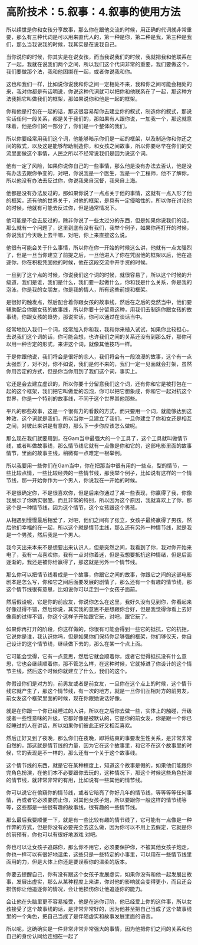 # 高阶技术：5.叙事：4.叙事的使用方法

所以续世是你和女孩分享故事，那么你在跟他交流的时候，用正确的代词就非常重要，那么有三种代词是可以用来直代人的，第一种是你，第二种是我，第三种是我们，那么当我说我的时候，我其实是在说我自己。

当你说你的时候，你其实是在说女孩，而当我说我们的时候，我就把我和他联系在了一起，我就在说我们两个之间，所以我们这个代词非常的重要，我们要做这个，我们要做那个法，我和他困绑在一起，或者你说我和你。

这也和我们一样，比如说你说我和你之间一定相处不来，我和你之间可能会相处的来，我对你都是有话明说，你说这种代词就可以把你和他联系在了一起，那这种方法我把它叫做我们的框架，那如果说你和他是一起的框架。

你和他是打包在一起的话，那这很容易帮你去建立你的叙式，制造你的叙式，那说实话任何一段关系，都是关于我们的，那如果有人跟你说，一加我一个，那这就意味着，他是你们的一部分了，你们是一个整体的我们。

所以你要经常用我们这个词，他能够暗示你们是一起的框架，以及制造你和你还之间的叙式，以及这是能够帮助制造你，和女孩之间故事，所以你要尽早在你们的交流里面做这个事情，人民之所以不经常说我们是因为说这个词。

他有一定了风险，如果你说你自己的一些事情，那么他是没有办法去否认，他是没有办法去跟你争变的，对吧，你说我是一个医生，我是一个工程师，他不了解你，所以他没有办法去反过你，你说我来自沉督，我来自上海。

他都是没有办法反过的，那如果你说了一点点关于他的事情，这就有一点入形了他的框架，还有他的世界关于，对他的框架，是具有一定侵略性的，所以你在讨论他的时候，他就有可能去反过你，但是通常情况下。

他可能是不会去反过的，除非你说了一些太过分的东西，但是如果你说我们的话，那么就有一个问题了，这里到底有没有我们，我举个例子，如果你再打开的时候，你说我们今天晚上去干嘛，对吧，你上来直接这么说。

他很有可能会关于什么事情，所以你在你一开始的时候这么讲，他就有一点太强烈了，但是一旦当你建立了前提之后，一旦他进入了你在凭固他的框架以后，他在追逐你，你在积极凭固他的时候，他在这段交流中开手资的时候。

一旦到了这个点的时候，你说我们这个词的时候，就很容易了，所以这个时候的升级道，我们是谁，我们是什么，我们要一起做什么，你和我是什么关系，你是我的泡泳，你是我的女朋友，你是我的情人，所有这些前提和框架。

是很好的触发点，然后配合着你跟女孩的故事线，然后在之后的竞然当中，他们要辅助配合你跟女孩的故事线，所以你要十分留意这种，用我们去制造你跟女孩的故事线，你跟女孩的趋势，那说实话，你可以通过在谈话当中。

经常地加入我们一个词，经常加入你和我，我和你来植入试试，如果你比较担心，去说我们这个词的话，你可能会想，也许我们之间的关系还没有到那么好，那你可以用一种否定的形式，来讲这个词，就像其他技巧一样。

于是你跟他说，我们将会是很好的恋人，我们将会有一段浪漫的故事，这个有一点太强烈了，对不对，你不如说，我们是何不来的，我们一定一见面就会打架，虽然你用否定的方式，但是你当你用到了我们这个词，事实上。

它还是会去建立虚识的，所以你要十分留意我们这个词，还有你和它是被打包在一起的这个框架，我们把它叫做爱的泡泡，你可以把它想象成，你和它一起对抗这个世界，你是一个特别的故事线，不同于这个世界其他那些。

平凡的那些故事，这是一个很有力的看数的方式，而只要用一个词，就能够达到这种效，这个词就是我们，所以当你一旦建立了我们，一旦你建立了你和女还是相互之间，对彼此来讲是有意的，那么下一步你应该怎么做呢。

那么现在我们就要用到，在Gam当中最强大的一个工具了，这个工具就叫做情节线，或者叫做故事线，那么情节线它就有一点像是你和它的，这部电影里面的故事情节，里面的故事主线，稍微有一点难定一根举例。

所以我要用一些你们在Gam当中，你在把那当中很有用的一些点，型的情节，一些比较点情，一些比较经典的一些情节线，那我举个例子，比如说有这样的一个情节线，那一开始你作为一个男人，你说我在一开始的时候。

不是很确定你，不是很喜欢你，但是后来你通过了某一些表现，你赢得了我，你像我展示了你确实很酷，而且非常的特别，所以因为这个原因，我就喜欢上了你，那这个是一种情节线，因为这个情节，这个女孩跟这个男孩。

从相遇到慢慢最后相爱了，对吧，他们之间有了张立，女孩子最终赢得了男孩，然后他们幸福的在一起，所以这个就是情节主线，那么还有另外一种情节线，就是我是一个男孩，然后我是一个男人。

我今天出来本来不是想要出来认识人，但是突然之间，我看到了你，我对你开始来电了，我有一点喜欢你，我有一点对你着迷，但是我想要抵抗这种情绪，但是后面逐渐的，我还是被你给赢得了，那这就是另外一个情节线。

那么你可以把情节线看成是一个故事，你跟它之间的故事，你跟它之间的这部电影剧本是怎么写，你和它之间后面要发展的剧情了，那么还有一个有趣的情节线，那这个情节线很有意思，比如说你可以走到一个女孩子面前。

然后假设呢，它是你的前应友，你说你怎么在这里，我好久没有见到你，你看起来好像过得不错，然后你说，其实我的意思不是想跟你合好，但是我觉得你看上去好像真的过得不错，你这个这样子开始跟它玩，对吧，跟它玩了。

如果你再打开的阶段，你这样做的，你很有可能会得到一些它的抵抗，它的抗拒，它说你是谁，我认识你吗，但是如果你们保持你足够强的框架，你们够仅天，你自己设计的这个情节线，继续做下去的，那么在某一个点上面。

它可能会觉得，它有一点意思，然后它就会顺着你，或者它觉得抵抗没有什么意思，它也会继续顺着你，那不管怎么样，在这种时候，它就掉进了你设计的这个情节主线，然后这个时候你就建立了什么，我们的这个。

你假设你们是对方的，前男友或者是前女友，一旦你在这个点上的时候，这个情节线它就产生了，那这个情节线，有一次的地方，就是一旦你们互相对方的前男友，前女友这个框架里面的时候，现在你跟她说话好像。

就是在你跟一个你已经睡过的人讲，所以在之后你去做一些，实体上的触碰，升级或者一些性意味的升级，它都好像是被默认的，它是你的前女友，你是跟一个你已经睡过的人在讲话，所以如果你们彼此正好又相互喜欢。

然后正好又到了夜晚，那么你们在夜晚，即将结束的事要发生性关系，是非常非常自然的，那这就是情节线的力量，因为它在这个故事里，和它不在这个故事里的时候，它的表现是不一样的，那么还有一个关于这个故事线。

这个情节线的东西，就是它在某种程度上，知道这个故事是假的，如果他们能跟你完角色扮演，在他们本不必要跟你去玩的，这种情况下，那这个时候这些角色扮演的情节线，就非常非常的有用，比如说有一些其他的情节线。

你可以说它在偷窺你的情节线，或者它暗亮了你好几年的情节线，等等等等任何事情，再或者它必须要防止你，对其他女孩子炮，所以要跟你一般这样的情节线等等，这些都是一些很有趣的故事线，很有趣的一些情节线。

那么最后我要顺便一下，就是有一些比较有趣的情节线了，它可能有一点像是一种作弊的方式，但是你没有必要完全去这么做，因为你可以不用上去假定，它就是你的前预有，你也可以有很好地游戏 对吧。

你也可以让女孩子追踪你，那么你不用它，必须要保护你，不被其他女孩子炮走，你也一样可以有很好地温柔，这些只是一些特定的小事里，可以用在一些情节线里面用的力，但是大体上你还是要误察你的温柔的版本。

你要去提醒自己，你有没有跟这个女孩子发展虚实，如果你没有和他一起发展出故事，发展出虚实，那么从某种程度上来讲，你对他的影响就会变得更小，而且还会损伤你让他追逐你的情况，会让他损伤你让他追逐你的能力。

会让他在头脑里更不容易接受，他是在追你订阶，他已经爱上你的这件事，所以女孩接受了这个故事线的话，是非常非常好的，因为他甚至把自己当成了这个故事线里的一个角色，把自己当成了是伴随虚实和故事发展里面的语言。

所以呢，这确确实是一件非常非常非常强大的事情，因为他把你们之间的关系和他自己的身份认同给连细在一起了
